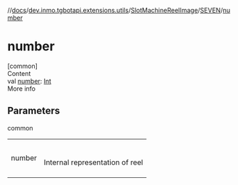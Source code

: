 //[docs](../../../../index.md)/[dev.inmo.tgbotapi.extensions.utils](../../index.md)/[SlotMachineReelImage](../index.md)/[SEVEN](index.md)/[number](number.md)



# number  
[common]  
Content  
val [number](number.md): [Int](https://kotlinlang.org/api/latest/jvm/stdlib/kotlin/-int/index.html)  
More info  


## Parameters  
  
common  
  
| | |
|---|---|
| <a name="dev.inmo.tgbotapi.extensions.utils/SlotMachineReelImage.SEVEN/number/#/PointingToDeclaration/"></a>number| <a name="dev.inmo.tgbotapi.extensions.utils/SlotMachineReelImage.SEVEN/number/#/PointingToDeclaration/"></a><br><br>Internal representation of reel<br><br>|
  
  



